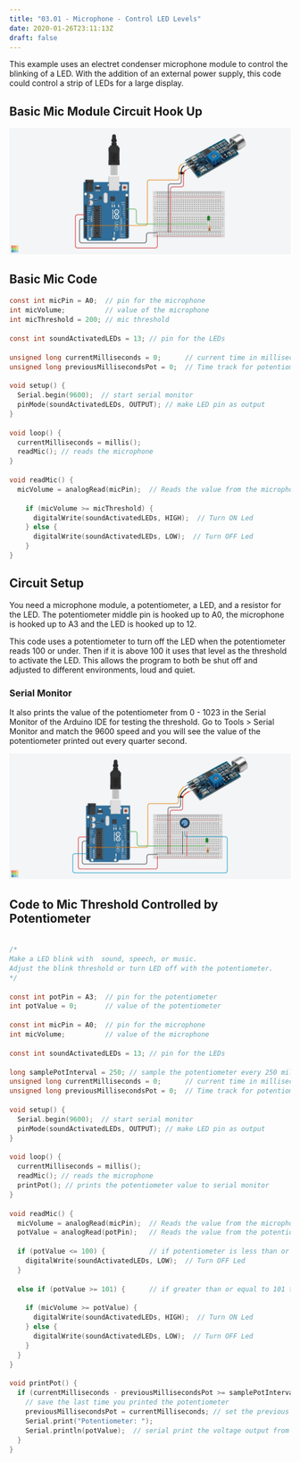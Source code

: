 ```yaml
---
title: "03.01 - Microphone - Control LED Levels"
date: 2020-01-26T23:11:13Z
draft: false
---
```


This example uses an electret condenser microphone module to control the blinking of a LED. With the addition of an external power supply, this code could control a strip of LEDs for a large display.

## Basic Mic Module Circuit Hook Up

[![Basic Mic Module Circuit](basic-microphone-circuit.jpg)](basic-microphone-circuit.jpg)

## Basic Mic Code

```C
const int micPin = A0;  // pin for the microphone
int micVolume;          // value of the microphone
int micThreshold = 200; // mic threshold

const int soundActivatedLEDs = 13; // pin for the LEDs

unsigned long currentMilliseconds = 0;      // current time in milliseconds
unsigned long previousMillisecondsPot = 0;  // Time track for potentiometer

void setup() {
  Serial.begin(9600);  // start serial monitor
  pinMode(soundActivatedLEDs, OUTPUT); // make LED pin as output
}

void loop() {
  currentMilliseconds = millis();
  readMic(); // reads the microphone
}

void readMic() {
  micVolume = analogRead(micPin);  // Reads the value from the microphone

    if (micVolume >= micThreshold) {
      digitalWrite(soundActivatedLEDs, HIGH);  // Turn ON Led
    } else {
      digitalWrite(soundActivatedLEDs, LOW);  // Turn OFF Led
    }
}
```

## Circuit Setup

You need a microphone module, a potentiometer, a LED, and a resistor for the LED. The potentiometer middle pin is hooked up to A0, the microphone is hooked up to A3 and the LED is hooked up to 12.

This code uses a potentiometer to turn off the LED when the potentiometer reads 100 or under. Then if it is above 100 it uses that level as the threshold to activate the LED. This allows the program to both be shut off and adjusted to different environments, loud and quiet.

### Serial Monitor

It also prints the value of the potentiometer from 0 - 1023 in the Serial Monitor of the Arduino IDE for testing the threshold. Go to Tools > Serial Monitor and match the 9600 speed and you will see the value of the potentiometer printed out every quarter second.

[![Microphone Control LED with Arduino Circuit](microphone-control-led.jpg)](microphone-control-led.jpg)

## Code to Mic Threshold Controlled by Potentiometer

```C

/*
Make a LED blink with  sound, speech, or music.
Adjust the blink threshold or turn LED off with the potentiometer.
*/

const int potPin = A3;  // pin for the potentiometer
int potValue = 0;       // value of the potentiometer

const int micPin = A0;  // pin for the microphone
int micVolume;          // value of the microphone

const int soundActivatedLEDs = 13; // pin for the LEDs

long samplePotInterval = 250; // sample the potentiometer every 250 milliseconds or 1/4 second
unsigned long currentMilliseconds = 0;      // current time in milliseconds
unsigned long previousMillisecondsPot = 0;  // Time track for potentiometer

void setup() {
  Serial.begin(9600);  // start serial monitor
  pinMode(soundActivatedLEDs, OUTPUT); // make LED pin as output
}

void loop() {
  currentMilliseconds = millis();
  readMic(); // reads the microphone
  printPot(); // prints the potentiometer value to serial monitor
}

void readMic() {
  micVolume = analogRead(micPin);  // Reads the value from the microphone
  potValue = analogRead(potPin);   // Reads the value from the potentiometer

  if (potValue <= 100) {           // if potentiometer is less than or equal to 100 turn off LEDs
    digitalWrite(soundActivatedLEDs, LOW);  // Turn OFF Led
  }

  else if (potValue >= 101) {      // if greater than or equal to 101 then the mic controls the LEDs

    if (micVolume >= potValue) {
      digitalWrite(soundActivatedLEDs, HIGH);  // Turn ON Led
    } else {
      digitalWrite(soundActivatedLEDs, LOW);  // Turn OFF Led
    }
  }
}

void printPot() {
  if (currentMilliseconds - previousMillisecondsPot >= samplePotInterval) {
    // save the last time you printed the potentiometer
    previousMillisecondsPot = currentMilliseconds; // set the previous check time to current time
    Serial.print("Potentiometer: ");
    Serial.println(potValue);  // serial print the voltage output from the analog read of the potentiometer pin
  }
}
```
